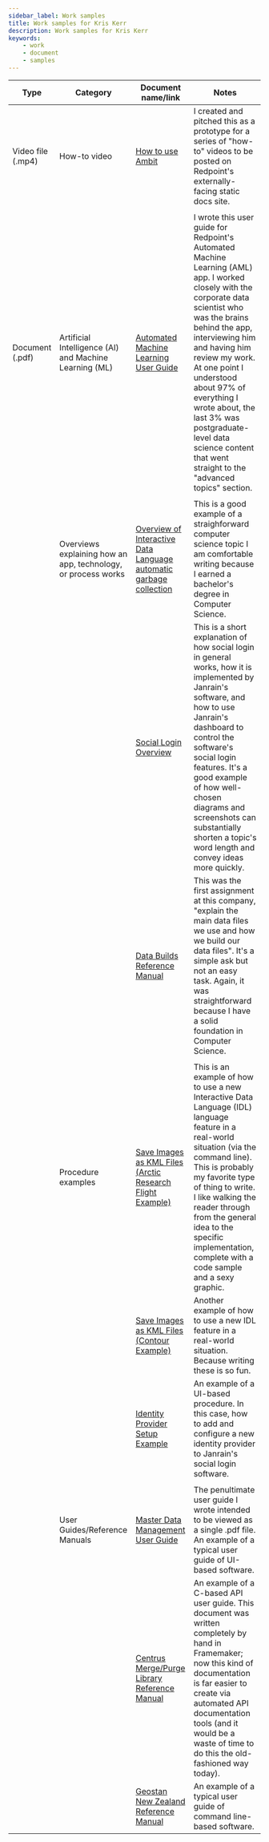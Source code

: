 ```yaml
---
sidebar_label: Work samples
title: Work samples for Kris Kerr
description: Work samples for Kris Kerr
keywords:
    - work
    - document
    - samples
---
```


| Type | Category | Document name/link | Notes |
|--------------|-----------|-----------|-----------|
| Video file (.mp4) | How-to video | [How to use Ambit](work-samples/ambit-demo-prototype-1.mp4) | I created and pitched this as a prototype for a series of "how-to" videos to be posted on Redpoint's externally-facing static docs site. |
| | | | |
| Document (.pdf) | Artificial Intelligence (AI) and Machine Learning (ML) | [Automated Machine Learning User Guide](work-samples/redpoint-aml-user-guide.pdf) | I wrote this user guide for Redpoint's Automated Machine Learning (AML) app. I worked closely with the corporate data scientist who was the brains behind the app, interviewing him and having him review my work. At one point I understood about 97% of everything I wrote about, the last 3% was postgraduate-level data science content that went straight to the "advanced topics" section. |
| | | | |
| | Overviews explaining how an app, technology, or process works | [Overview of Interactive Data Language automatic garbage collection](work-samples/exelis-idl-automatic-garbage-collection-feature-and-how-to-use-it.pdf) | This is a good example of a straighforward computer science topic I am comfortable writing because I earned a bachelor's degree in Computer Science.  |
| | | [Social Login Overview](work-samples/janrain-social-login-overview.pdf) | This is a short explanation of how social login in general works, how it is implemented by Janrain's software, and how to use Janrain's dashboard to control the software's social login features. It's a good example of how well-chosen diagrams and screenshots can substantially shorten a topic's word length and convey ideas more quickly. |
| | | [Data Builds Reference Manual](work-samples/sagent-data-builds-reference-manual.pdf) | This was the first assignment at this company, "explain the main data files we use and how we build our data files". It's a simple ask but not an easy task. Again, it was straightforward because I have a solid foundation in Computer Science. |
| | | | |
| | Procedure examples | [Save Images as KML Files (Arctic Research Flight Example)](work-samples/exelis-save-images-as-KML-files-arctic-research-flight-example.pdf) | This is an example of how to use a new Interactive Data Language (IDL) language feature in a real-world situation (via the command line). This is probably my favorite type of thing to write. I like walking the reader through from the general idea to the specific implementation, complete with a code sample and a sexy graphic. |
| | | [Save Images as KML Files (Contour Example)](work-samples/exelis-save-images-as-KML-files-contour-example.pdf) | Another example of how to use a new IDL feature in a real-world situation. Because writing these is so fun. |
| | | [Identity Provider Setup Example](work-samples/janrain-identity-provider-setup-example.pdf) | An example of a UI-based procedure. In this case, how to add and configure a new identity provider to Janrain's social login software. |
| | | | |
| | User Guides/Reference Manuals | [Master Data Management User Guide](work-samples/redpoint-master-data-management-user-guide.pdf) | The penultimate user guide I wrote intended to be viewed as a single .pdf file. An example of a typical user guide of UI-based software. |
| | | [Centrus Merge/Purge Library Reference Manual](work-samples/sagent-centrus-merge-purge-library-reference-manual.pdf) | An example of a C-based API user guide. This document was written completely by hand in Framemaker; now this kind of documentation is far easier to create via automated API documentation tools (and it would be a waste of time to do this the old-fashioned way today).  |
| | | [Geostan New Zealand Reference Manual](work-samples/sagent-geostan-new-zealand-reference-manual.pdf) | An example of a typical user guide of command line-based software. |

